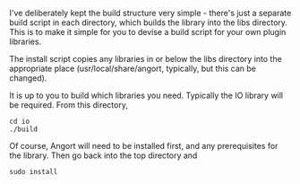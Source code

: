 I've deliberately kept the build structure very simple - there's just a
separate build script in each directory, which builds the library into the
libs directory. This is to make it simple for you to devise a build script for
your own plugin libraries.

The install script copies any libraries in or below the libs
directory into the appropriate place (usr/local/share/angort, typically,
but this can be changed).

It is up to you to build which libraries you need. Typically the IO library
will be required. From this directory, 

    cd io
    ./build

Of course, Angort will need to be installed first, and any prerequisites
for the library. Then go back into the top directory and

    sudo install
